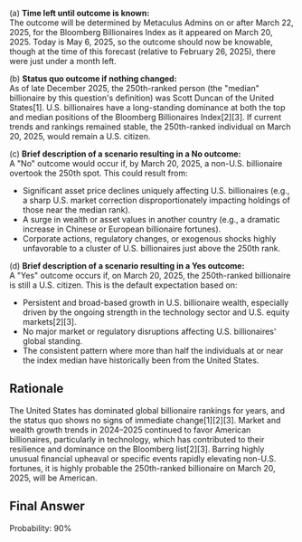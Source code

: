 (a) **Time left until outcome is known:**  
The outcome will be determined by Metaculus Admins on or after March 22, 2025, for the Bloomberg Billionaires Index as it appeared on March 20, 2025. Today is May 6, 2025, so the outcome should now be knowable, though at the time of this forecast (relative to February 26, 2025), there were just under a month left.

(b) **Status quo outcome if nothing changed:**  
As of late December 2025, the 250th-ranked person (the "median" billionaire by this question's definition) was Scott Duncan of the United States[1]. U.S. billionaires have a long-standing dominance at both the top and median positions of the Bloomberg Billionaires Index[2][3]. If current trends and rankings remained stable, the 250th-ranked individual on March 20, 2025, would remain a U.S. citizen.

(c) **Brief description of a scenario resulting in a No outcome:**  
A "No" outcome would occur if, by March 20, 2025, a non-U.S. billionaire overtook the 250th spot. This could result from:
- Significant asset price declines uniquely affecting U.S. billionaires (e.g., a sharp U.S. market correction disproportionately impacting holdings of those near the median rank).
- A surge in wealth or asset values in another country (e.g., a dramatic increase in Chinese or European billionaire fortunes).
- Corporate actions, regulatory changes, or exogenous shocks highly unfavorable to a cluster of U.S. billionaires just above the 250th rank.

(d) **Brief description of a scenario resulting in a Yes outcome:**  
A "Yes" outcome occurs if, on March 20, 2025, the 250th-ranked billionaire is still a U.S. citizen. This is the default expectation based on:
- Persistent and broad-based growth in U.S. billionaire wealth, especially driven by the ongoing strength in the technology sector and U.S. equity markets[2][3].
- No major market or regulatory disruptions affecting U.S. billionaires' global standing.
- The consistent pattern where more than half the individuals at or near the index median have historically been from the United States.

## Rationale

The United States has dominated global billionaire rankings for years, and the status quo shows no signs of immediate change[1][2][3]. Market and wealth growth trends in 2024–2025 continued to favor American billionaires, particularly in technology, which has contributed to their resilience and dominance on the Bloomberg list[2][3]. Barring highly unusual financial upheaval or specific events rapidly elevating non-U.S. fortunes, it is highly probable the 250th-ranked billionaire on March 20, 2025, will be American.

## Final Answer

Probability: 90%